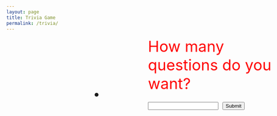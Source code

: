 ```yaml
---
layout: page
title: Trivia Game
permalink: /trivia/
---
```


<script>
    let score = 0
    let total = 0
    let count = 0
    let correct = 0
    class Jeopardy {
        constructor(question, answer, point) {
            this.question = question;
            this.answer = answer;
            this.point = point;
        }
        CheckAnswer(guess) {
            return guess === this.answer
        }
    }
    let q1 = new Jeopardy('What is H2O in daily life?', 'water', 2);
    let q2 = new Jeopardy('What is the outermost layer of the earth?', 'crust', 1);
    let q3 = new Jeopardy('What is the hardness mineral on Mohs Hardness Scale?', 'diamond', 2);
    let q4 = new Jeopardy('What is a reaction that loses electrons called?', 'oxidation', 2);
    let q5 = new Jeopardy('What is the closest star to the Earth?', 'sun', 2);
    let q6 = new Jeopardy('Who is the founder of his namesake uncertainty principle?', 'Heisenberg', 1);
    let q7 = new Jeopardy('Which number of Kepler\'s Laws states celestial bodies have elliptical orbits?', '1', 1);
    let q8 = new Jeopardy('What is the largest ocean on Earth?', 'pacific', 1);
    let q9 = new Jeopardy('What is the coldest theoretical temperature in the universe?', 'absolute zero', 2);


    const qarray = [q1, q2, q3, q4, q5, q6, q7, q8, q9]
    function QNA(number) {
        for (let i = 0; i < number; i++) {
            const randomValue = qarray[Math.floor(Math.random() * qarray.length)];
            var index = qarray.indexOf(randomValue);
            if (index > -1) {
                qarray.splice(index, 1);
            }
            let guess = prompt(randomValue.question + " Points: " + randomValue.point);
            count = count + 1
            total = total + randomValue.point
            if (randomValue.CheckAnswer(guess.toLowerCase())) {
                score = score + randomValue.point;
                correct = correct + 1
                document.getElementById('answer').innerHTML = "Well Done!";
                document.getElementById('score').innerHTML = "Your score is " + score + "/" + total;
                document.getElementById('correct').innerHTML = "You got " + correct + " questions correct out of " + count;
            }
            else {
                document.getElementById('answer').innerHTML = "Nice Try!";
                document.getElementById('score').innerHTML = "Your score is " + score + "/" + total;
                document.getElementById('correct').innerHTML = "Sorry, you have gotten " + correct + " questions correct out of " + count;
            }
            }
    }
</script>
<html>
    <div class="container" style="position: absolute; font-size: 40px;color: red; left: 600px">
        <label for="number">How many questions do you want?</label>
        <br>
        <input id="number" type="number"/>
        <button onclick="QNA(document.getElementById('number').value)">Submit</button>
    </div>
    <br>
    <br>
    <br>
    <br>
    <br>
    <br>
    <p style="text-align: center; font-size: 30px;" id="answer"></p>
    <p style="text-align: center; font-size: 30px;" id="score"></p>
    <p style="text-align: center; font-size: 30px;" id="correct"></p>
    <li style="text-align: center; font-size: 30px;" id="question"></li>
</html>